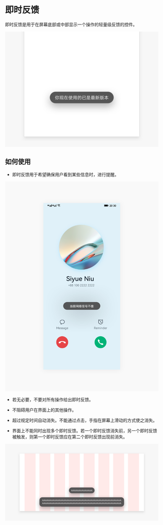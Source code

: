 # 即时反馈


即时反馈是用于在屏幕底部或中部显示一个操作的轻量级反馈的控件。


![Toast_3_2](figures/Toast_3_2.png)


## 如何使用

- 即时反馈用于希望确保用户看到某些信息时，进行提醒。

![即时反馈.png](figures/即时反馈.png)

- 若无必要，不要对所有操作给出即时反馈。

- 不阻碍用户在界面上的其他操作。

- 超过规定时间自动消失。不能通过点击，手指在屏幕上滑动的方式使之消失。

- 界面上不能同时出现多个即时反馈。若一个即时反馈消失前，另一个即时反馈被触发，则第一个即时反馈应在第二个即时反馈出现前消失。


![toast_new_3](figures/toast_new_3.png)


